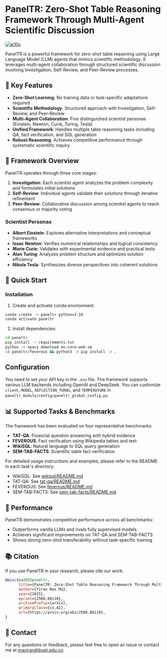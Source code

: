 # PanelTR: Zero-Shot Table Reasoning Framework Through Multi-Agent Scientific Discussion

[![arXiv](https://img.shields.io/badge/arXiv-2508.06110-b31b1b.svg)](https://arxiv.org/abs/2508.06110)

PanelTR is a powerful framework for zero-shot table reasoning using Large Language Model (LLM) agents that mimics scientific methodology. It leverages multi-agent collaboration through structured scientific discussion involving Investigation, Self-Review, and Peer-Review processes.

## 🌟 Key Features

- **Zero-Shot Learning**: No training data or task-specific adaptations required
- **Scientific Methodology**: Structured approach with Investigation, Self-Review, and Peer-Review
- **Multi-Agent Collaboration**: Five distinguished scientist personas (Einstein, Newton, Curie, Turing, Tesla)
- **Unified Framework**: Handles multiple table reasoning tasks including QA, fact verification, and SQL generation
- **Robust Reasoning**: Achieves competitive performance through systematic scientific inquiry

## 🔬 Framework Overview

PanelTR operates through three core stages:

1. **Investigation**: Each scientist agent analyzes the problem complexity and formulates initial solutions
2. **Self-Review**: Individual agents validate their solutions through iterative refinement
3. **Peer-Review**: Collaborative discussion among scientist agents to reach consensus or majority voting

### Scientist Personas

- **Albert Einstein**: Explores alternative interpretations and conceptual frameworks
- **Isaac Newton**: Verifies numerical relationships and logical consistency  
- **Marie Curie**: Validates with experimental evidence and practical tests
- **Alan Turing**: Analyzes problem structure and optimizes solution efficiency
- **Nikola Tesla**: Synthesizes diverse perspectives into coherent solutions

## 🚀 Quick Start

### Installation

1. Create and activate conda environment:
```bash
conda create -n paneltr python=3.10
conda activate paneltr
```

2. Install dependencies:
```bash
cd paneltr
pip install -r requirements.txt
python -m spacy download en-core-web-sm
cd paneltr/feverous && python3 -m pip install -e .
```

## Configuration

You need to set your API key in the `.env` file. The framework supports various LLM backends including OpenAI and DeepSeek. You can customize `client`, `MODEL`, `REFLECTION_TURNS`, and `TEMPERATURE` in `paneltr_module/config/paneltr_global_config.py`.

## 📊 Supported Tasks & Benchmarks

The framework has been evaluated on four representative benchmarks:

- **TAT-QA**: Financial question answering with hybrid evidence
- **FEVEROUS**: Fact verification using Wikipedia tables and text
- **WikiSQL**: Natural language to SQL query generation
- **SEM-TAB-FACTS**: Scientific table fact verification

For detailed usage instructions and examples, please refer to the README in each task's directory:

- WikiSQL: See [wikisql/README.md](wikisql/README.md)
- TAT-QA: See [tat-qa/README.md](tat-qa/README.md)
- FEVEROUS: See [feverous/README.md](feverous/README.md)
- SEM-TAB-FACTS: See [sem-tab-facts/README.md](sem-tab-fact/README.md)

## 🎯 Performance

PanelTR demonstrates competitive performance across all benchmarks:
- Outperforms vanilla LLMs and rivals fully supervised models
- Achieves significant improvements on TAT-QA and SEM-TAB-FACTS
- Shows strong zero-shot transferability without task-specific training

## 📚 Citation

If you use PanelTR in your research, please cite our work:

```bibtex
@misc{ma2025paneltr,
      title={PanelTR: Zero-Shot Table Reasoning Framework Through Multi-Agent Scientific Discussion}, 
      author={Yiran Rex Ma},
      year={2025},
      eprint={2508.06110},
      archivePrefix={arXiv},
      primaryClass={cs.AI},
      url={https://arxiv.org/abs/2508.06110}, 
}
```

## 📄 Contact

For any questions or feedback, please feel free to open an issue or contact me at mayiran@bupt.edu.cn.
